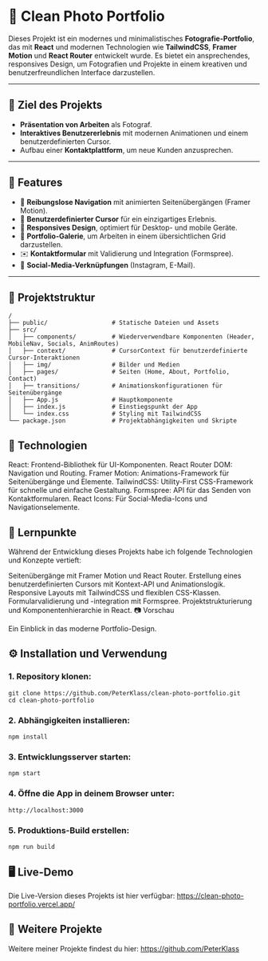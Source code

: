 # 📸 Clean Photo Portfolio

Dieses Projekt ist ein modernes und minimalistisches **Fotografie-Portfolio**, das mit **React** und modernen Technologien wie **TailwindCSS**, **Framer Motion** und **React Router** entwickelt wurde. Es bietet ein ansprechendes, responsives Design, um Fotografien und Projekte in einem kreativen und benutzerfreundlichen Interface darzustellen.

---

## 🎯 Ziel des Projekts
- **Präsentation von Arbeiten** als Fotograf.
- **Interaktives Benutzererlebnis** mit modernen Animationen und einem benutzerdefinierten Cursor.
- Aufbau einer **Kontaktplattform**, um neue Kunden anzusprechen.

---

## 🌟 Features
- 🚀 **Reibungslose Navigation** mit animierten Seitenübergängen (Framer Motion).
- 🎨 **Benutzerdefinierter Cursor** für ein einzigartiges Erlebnis.
- 📱 **Responsives Design**, optimiert für Desktop- und mobile Geräte.
- 📂 **Portfolio-Galerie**, um Arbeiten in einem übersichtlichen Grid darzustellen.
- ✉️ **Kontaktformular** mit Validierung und Integration (Formspree).
- 🔗 **Social-Media-Verknüpfungen** (Instagram, E-Mail).

---

## 📂 Projektstruktur
```
/
├── public/                  # Statische Dateien und Assets
├── src/
│   ├── components/          # Wiederverwendbare Komponenten (Header, MobileNav, Socials, AnimRoutes)
│   ├── context/             # CursorContext für benutzerdefinierte Cursor-Interaktionen
│   ├── img/                 # Bilder und Medien
│   ├── pages/               # Seiten (Home, About, Portfolio, Contact)
│   ├── transitions/         # Animationskonfigurationen für Seitenübergänge
│   ├── App.js               # Hauptkomponente
│   ├── index.js             # Einstiegspunkt der App
│   └── index.css            # Styling mit TailwindCSS
└── package.json             # Projektabhängigkeiten und Skripte
```

## 🚀 Technologien
React: Frontend-Bibliothek für UI-Komponenten.
React Router DOM: Navigation und Routing.
Framer Motion: Animations-Framework für Seitenübergänge und Elemente.
TailwindCSS: Utility-First CSS-Framework für schnelle und einfache Gestaltung.
Formspree: API für das Senden von Kontaktformularen.
React Icons: Für Social-Media-Icons und Navigationselemente.

## 📝 Lernpunkte
Während der Entwicklung dieses Projekts habe ich folgende Technologien und Konzepte vertieft:

Seitenübergänge mit Framer Motion und React Router.
Erstellung eines benutzerdefinierten Cursors mit Kontext-API und Animationslogik.
Responsive Layouts mit TailwindCSS und flexiblen CSS-Klassen.
Formularvalidierung und -integration mit Formspree.
Projektstrukturierung und Komponentenhierarchie in React.
📷 Vorschau

Ein Einblick in das moderne Portfolio-Design.

## ⚙️ Installation und Verwendung
### 1. Repository klonen:
```
git clone https://github.com/PeterKlass/clean-photo-portfolio.git
cd clean-photo-portfolio
```

### 2. Abhängigkeiten installieren:
```
npm install
```

### 3. Entwicklungsserver starten:
```
npm start
```

### 4. Öffne die App in deinem Browser unter:
```
http://localhost:3000
```

### 5. Produktions-Build erstellen:
```
npm run build
```

## 🖥️ Live-Demo
Die Live-Version dieses Projekts ist hier verfügbar: https://clean-photo-portfolio.vercel.app/

## 🔗 Weitere Projekte
Weitere meiner Projekte findest du hier: https://github.com/PeterKlass
